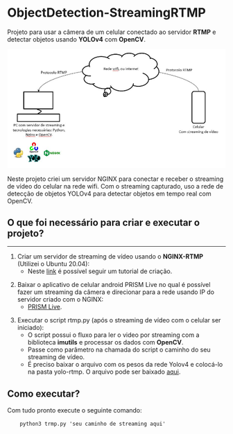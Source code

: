 # ObjectDetection-StreamingRTMP
Projeto para usar a câmera de um celular conectado ao servidor **RTMP** e detectar objetos usando **YOLOv4** com **OpenCV**.

![](image/nginx-rtmp.jpeg)

Neste projeto criei um servidor NGINX para conectar e receber o streaming de vídeo do celular na rede wifi. Com o streaming capturado, uso a rede de detecção de objetos YOLOv4 para detectar objetos em tempo real com OpenCV.

## O que foi necessário para criar e executar o projeto?
---

1. Criar um servidor de streaming de vídeo usando o **NGINX-RTMP** (Utilizei o Ubuntu 20.04):
    - Neste [link](https://www.digitalocean.com/community/tutorials/how-to-set-up-a-video-streaming-server-using-nginx-rtmp-on-ubuntu-20-04) é possível seguir um tutorial de criação.
>

2. Baixar o aplicativo de celular android PRISM Live no qual é possível fazer um streaming da câmera e direcionar para a rede usando IP do servidor criado com o NGINX:
    - [PRISM Live](https://prismlive.com/en_us/mapp/).
>

3. Executar o script rtmp.py (após o streaming de vídeo com o celular ser iniciado):
    - O script possui o fluxo para ler o video por streaming com a biblioteca **imutils** e processar os dados com **OpenCV**.
    - Passe como parâmetro na chamada do script o caminho do seu streaming de vídeo.
    - É preciso baixar o arquivo com os pesos da rede Yolov4 e colocá-lo na pasta yolo-rtmp. O arquivo pode ser baixado [aqui](https://drive.google.com/file/d/1aed2iucZyqhB9fHyDo3a3dOzvbVYLzt-/view?usp=sharing).

## Como executar?
Com tudo pronto execute o seguinte comando:

        python3 trmp.py 'seu caminho de streaming aqui'
